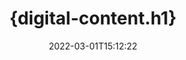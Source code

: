 ---
############################# Static ############################
layout: "auto-gen-signature"
date: 2022-03-01T15:12:22
draft: false
operation: Sign
signaturetype: Digital
fileformat: Pptm
productName: Java
lang: es
productCode: java
otherformats: pdf doc docx docm dot dotx odt ott xls xlsx xlsm xlsb ods ots xltx xltm pptx pptm
breadcrumb: Put Digital signature on Pptm for Java

############################# Head ############################
head_title: "{digital-content.meta_title}"
head_description: "{digital-content.meta_description}"

############################# Header ############################
title: "{digital-content.h1}"
description: "{digital-content.h2}"
bg_image: "https://cms.admin.containerize.com/templates/aspose/App_Themes/V3/images/bg/header1.png"
bg_overlay: false
button:
    enable: true

############################# SubMenu ############################
submenu:
    enable: true

    left:
        img_alt: "GroupDocs.Signature for Java"
        image: "https://cms.admin.containerize.com/templates/groupdocs/images/product-logos/90x90-noborder/groupdocs-signature-java.png"
        product: "GroupDocs.Signature"
        platform: "Java"



############################# About ############################
about:
    enable: true
    title: "{digital-about.title}"
    content: |
        {digital-about.content}
    

############################# Steps ############################
steps:
    enable: true
    title_left: "{digital-steps.title}"
    content_left: |
        {digital-steps.content.description}
        
        * {digital-steps.content.step_1}
        * {digital-steps.content.step_2}
        * {digital-steps.content.step_3}

    title_right: " {system-requirements.title}"
    content_right: |
        {system-requirements.content.description}

        * {system-requirements.content.step_1}
        * {system-requirements.content.step_2}
        * Java runtime: J2SE 6.0 and above
        * {system-requirements.content.step_3}
         
    code: |
        ```java    
                
        // Set up input Pptm file
        String filePath = "input.pptm";
        // Set up output file
        String outputFilePath = "output.pptm";
        // Provide digital certificate
        String certificateFilePath = "certificate.pfx";

        // Instantiate Signature for input file
        Signature signature = new Signature(filePath);

        //Provide sign options
        DigitalSignOptions options = new DigitalSignOptions(certificateFilePath);

        // set certificate password
        options.setPassword("1234567890");

        // set signature position
        options.setLeft(50);
        options.setTop(200);

        // sign Pptm document
        SignResult result = signature.sign(outputFilePath, options);

        ```

############################# Demos ############################
demos:
    enable: true
    title: "Firma de Pptm documentos con Digital Live Demo"
    content: |
       Firme el archivo Pptm con varias firmas ahora mismo visitando el sitio web de [GroupDocs.Signature App](https://products.groupdocs.app/signature/family). Demostración en línea gratuita esperándote.          

############################# More Formats ############################
more_formats:
    enable: true
    title: "Otras firmas Digital admitidas para Java"
    content: |
        "También puede firmar Pptm con otros tipos de firma. Consulte la lista a continuación."
    format: 
       
       
back_to_top:
    enable: true
---